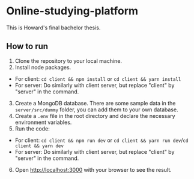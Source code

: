 # Online-studying-platform
This is Howard's final bachelor thesis.

## How to run
1. Clone the repository to your local machine.
2. Install node packages.
- For client: `cd client && npm install` or `cd client && yarn install`
- For server: Do similarly with client server, but replace "client" by "server" in the command.
3. Create a MongoDB database. There are some sample data in the `server/src/dummy` folder, you can add them to your own database.
4. Create a `.env` file in the root directory and declare the necessary environment variables.
5. Run the code:
- For client: `cd client && npm run dev` or `cd client && yarn run dev`/`cd client && yarn dev`
- For server: Do similarly with client server, but replace "client" by "server" in the command.
6. Open [http://localhost:3000](http://localhost:3000) with your browser to see the result.

